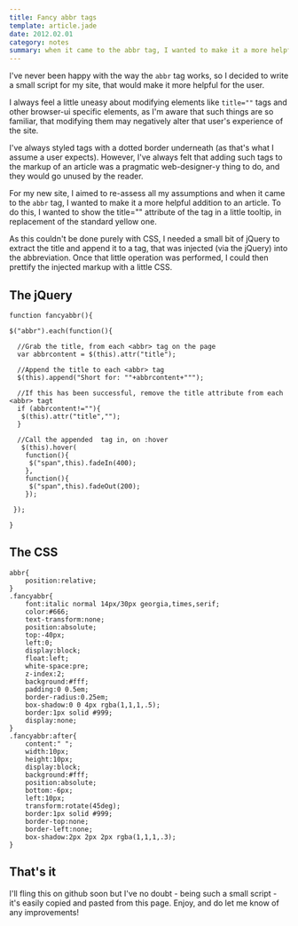 ```yaml
---
title: Fancy abbr tags
template: article.jade
date: 2012.02.01
category: notes
summary: when it came to the abbr tag, I wanted to make it a more helpful addition to an article.
---
```


I've never been happy with the way the `abbr` tag works, so I decided to write a small script for my site, that would make it more helpful for the user.

I always feel a little uneasy about modifying elements like `title=""` tags and other browser-ui specific elements, as I'm aware that such things are so familiar, that modifying them may negatively alter that user's experience of the site.

I've always styled tags with a dotted border underneath (as that's what I assume a user expects). However, I've always felt that adding such tags to the markup of an article was a pragmatic web-designer-y thing to do, and they would go unused by the reader.

For my new site, I aimed to re-assess all my assumptions and when it came to the `abbr` tag, I wanted to make it a more helpful addition to an article. To do this, I wanted to show the title="" attribute of the tag in a little tooltip, in replacement of the standard yellow one.

As this couldn't be done purely with CSS, I needed a small bit of jQuery to extract the title and append it to a tag, that was injected (via the jQuery) into the abbreviation. Once that little operation was performed, I could then prettify the injected markup with a little CSS.

## The jQuery

    function fancyabbr(){

    $("abbr").each(function(){

      //Grab the title, from each <abbr> tag on the page
      var abbrcontent = $(this).attr("title");

      //Append the title to each <abbr> tag
      $(this).append("Short for: ""+abbrcontent+""");

      //If this has been successful, remove the title attribute from each <abbr> tagt
      if (abbrcontent!=""){
       $(this).attr("title","");
      }

      //Call the appended  tag in, on :hover
       $(this).hover(
        function(){
         $("span",this).fadeIn(400);
        },
        function(){
         $("span",this).fadeOut(200);
        });

     });

    }

## The CSS

    abbr{
        position:relative;
    }
    .fancyabbr{
        font:italic normal 14px/30px georgia,times,serif;
        color:#666;
        text-transform:none;
        position:absolute;
        top:-40px;
        left:0;
        display:block;
        float:left;
        white-space:pre;
        z-index:2;
        background:#fff;
        padding:0 0.5em;
        border-radius:0.25em;
        box-shadow:0 0 4px rgba(1,1,1,.5);
        border:1px solid #999;
        display:none;
    }
    .fancyabbr:after{
        content:" ";
        width:10px;
        height:10px;
        display:block;
        background:#fff;
        position:absolute;
        bottom:-6px;
        left:10px;
        transform:rotate(45deg);
        border:1px solid #999;
        border-top:none;
        border-left:none;
        box-shadow:2px 2px 2px rgba(1,1,1,.3);
    }

## That's it

I'll fling this on github soon but I've no doubt - being such a small script - it's easily copied and pasted from this page. Enjoy, and do let me know of any improvements!
